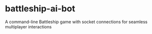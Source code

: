 # battleship-ai-bot
A command-line Battleship game with socket connections for seamless multiplayer interactions
